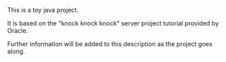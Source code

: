 This is a toy java project. 

It is based on the "knock knock knock" server project tutorial provided by Oracle.

Further information will be added to this description as the project goes along.
